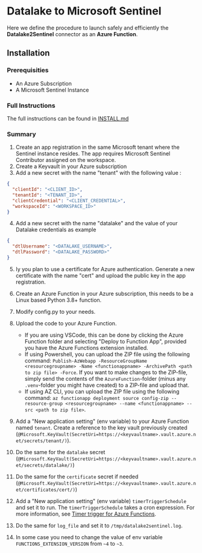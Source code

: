 # Datalake to Microsoft Sentinel

Here we define the procedure to launch safely and efficiently the **Datalake2Sentinel** connector as an **Azure Function**.

## Installation

### Prerequisities

- An Azure Subscription
- A Microsoft Sentinel Instance

### Full Instructions

The full instructions can be found in [INSTALL.md](INSTALL.md)

### Summary

1. Create an app registration in the same Microsoft tenant where the Sentinel instance resides. The app requires Microsoft Sentinel Contributor assigned on the workspace.
2. Create a Keyvault in your Azure subscription
3. Add a new secret with the name "tenant" with the following value :

```json
{
  "clientId": "<CLIENT_ID>",
  "tenantId": "<TENANT_ID>",
  "clientCredential": "<CLIENT_CREDENTIAL>",
  "workspaceId": "<WORKSPACE_ID>"
}
```

4. Add a new secret with the name "datalake" and the value of your Datalake credentials as example

```json
{
  "dtlUsername": "<DATALAKE_USERNAME>",
  "dtlPassword": "<DATALAKE_PASSWORD>"
}
```

5. Iy you plan to use a certificate for Azure authentication. Generate a new certificate with the name "cert" and upload the public key in the app registration.
6. Create an Azure Function in your Azure subscription, this needs to be a Linux based Python 3.8+ function.
7. Modify config.py to your needs.
8. Upload the code to your Azure Function.

   - If you are using VSCode, this can be done by clicking the Azure Function folder and selecting "Deploy to Function App", provided you have the Azure Functions extension installed.
   - If using Powershell, you can upload the ZIP file using the following command: `Publish-AzWebapp -ResourceGroupName <resourcegroupname> -Name <functionappname> -ArchivePath <path to zip file> -Force`. If you want to make changes to the ZIP-file, simply send the contents of the `AzureFunction`-folder (minus any `.venv`-folder you might have created) to a ZIP-file and upload that.
   - If using AZ CLI, you can upload the ZIP file using the following command: `az functionapp deployment source config-zip --resource-group <resourcegroupname> --name <functionappname> --src <path to zip file>`.

9. Add a "New application setting" (env variable) to your Azure Function named `tenant`. Create a reference to the key vault previously created (`@Microsoft.KeyVault(SecretUri=https://<keyvaultname>.vault.azure.net/secrets/tenant/)`).
10. Do the same for the `datalake` secret (`@Microsoft.KeyVault(SecretUri=https://<keyvaultname>.vault.azure.net/secrets/datalake/)`)
11. Do the same for the `certificate` secret if needed (`@Microsoft.KeyVault(SecretUri=https://<keyvaultname>.vault.azure.net/certificates/cert/)`)
12. Add a "New application setting" (env variable) `timerTriggerSchedule` and set it to run. The `timerTriggerSchedule` takes a cron expression. For more information, see [Timer trigger for Azure Functions](https://learn.microsoft.com/en-us/azure/azure-functions/functions-bindings-timer?tabs=python-v2%2Cin-process&pivots=programming-language-python).
13. Do the same for `log_file` and set it to `/tmp/datalake2sentinel.log`.
14. In some case you need to change the value of env variable `FUNCTIONS_EXTENSION_VERSION` from `~4` to `~3`.

